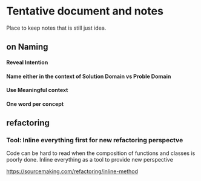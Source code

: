 # Tentative document and notes

Place to keep notes that is still just idea. 

## on Naming

#### Reveal Intention

#### Name either in the context of Solution Domain vs Proble Domain

#### Use Meaningful context

#### One word per concept

## refactoring

### Tool: Inline everything first for new refactoring perspectve

Code can be hard to read when the composition of functions and classes is poorly done. Inline everything as a tool to provide new perspective

https://sourcemaking.com/refactoring/inline-method
